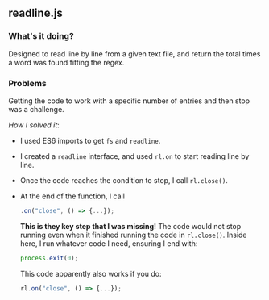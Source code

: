 ## readline.js

### What's it doing?
Designed to read line by line from a given text file, and return the total times a word was found fitting the regex.

### Problems
Getting the code to work with a specific number of entries and then stop was a challenge.

*How I solved it*:
    
- I used ES6 imports to get `fs` and `readline`. 
- I created a `readline` interface, and used `rl.on` to start reading line by line.
- Once the code reaches the condition to stop, I call `rl.close()`.
- At the end of the function, I call 
    ```js
    .on("close", () => {...});
    ```
    **This is they key step that I was missing!**
    The code would not stop running even when it finished running the code
    in `rl.close()`.
    Inside here, I run whatever code I need, ensuring I end with:
    ```js
    process.exit(0);
    ```

    This code apparently also works if you do:
    ```js
    rl.on("close", () => {...});
    ```



